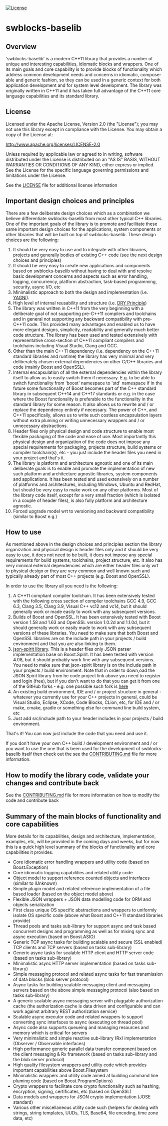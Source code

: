 [![License](http://img.shields.io/badge/license-Apache_2.0-blue.svg?style=flat)](https://www.apache.org/licenses/LICENSE-2.0.html)

# swblocks-baselib

## Overview

'swblocks-baselib' is a modern C++11 library that provides a number of unique and interesting capabilities, idiomatic blocks and wrappers. One of its main goals and core capability is to provide blocks of functionality which address common development needs and concerns in idiomatic, compose-able and generic fashion, so they can be used in a generic context for both application development and for system level development. The library was originally written in C++11 and it has taken full advantage of the C++11 core language capabilities and its standard library.

## License

Licensed under the Apache License, Version 2.0 (the "License"); you may not use this library except in compliance with the License. You may obtain a copy of the License at:

http://www.apache.org/licenses/LICENSE-2.0

Unless required by applicable law or agreed to in writing, software distributed under the License is distributed on an "AS IS" BASIS, WITHOUT WARRANTIES OR CONDITIONS OF ANY KIND, either express or implied. See the License for the specific language governing permissions and limitations under the License.

See the [LICENSE](LICENSE) file for additional license information

## Important design choices and principles

There are a few deliberate design choices which as a combination we believe differentiate swblocks-baselib from most other typical C++ libraries. One of the important goals of the library is to promote and facilitate these same important design choices for the applications, system components or other libraries that will be built on top of swblocks-baselib. These design choices are the following:

1. It should be very easy to use and to integrate with other libraries, projects and generally bodies of existing C++ code (see the next design choices and principles)
1. It should be very easy to create new applications and components based on swblocks-baselib without having to deal with and resolve basic development concerns and aspects such as error handling, logging, concurrency, platform abstraction, task-based programming, security, async I/O, etc
1. Minimalistic approach to both the design and implementation (i.e. [YAGNI](https://en.wikipedia.org/wiki/You_aren't_gonna_need_it)).
1. High level of internal reusability and structure (i.e. [DRY Principle](https://en.wikipedia.org/wiki/Don't_repeat_yourself))
1. The library was written in C++11 from the very beginning with a deliberate goal of not supporting pre-C++11 compilers and toolchains and in general not supporting any backward compatibility with pre-C++11 code. This provided many advantages and enabled us to have more elegant designs, simplicity, readability and generally much better code structure. The library has been used and tested extensively with representative cross-section of C++11 compliant compilers and toolchains including Visual Studio, Clang and GCC.
1. Other than the main C++11 dependency (i.e. dependency on the C++11 standard libraries and runtime) the library has very minimal and very deliberately chosen external dependencies on other C/C++ libraries and code (mainly Boost and OpenSSL).
1. Internal encapsulation of all the external dependencies within the library itself to allow us to easily switch them if necessary. E.g. to be able to switch functionality from 'boost' namespace to 'std' namespace if in the future some functionality of Boost becomes part of the C++ standard library in subsequent C++14 and C++17 standards or e.g. in the case where the Boost functionality is preferable to the functionality in the standard library for some reason. It also allows us to rewrite and / or replace the dependency entirely if necessary. The power of C++, and C++11 specifically, allows us to write such costless encapsulation layers without extra pluming or writing unnecessary wrappers and / or unnecessary abstractions.
1. Header files only physical design and code structure to enable most flexible packaging of the code and ease of use. Most importantly this physical design and organization of the code does not impose any special requirements for packaging, projects structure, build systems or compiler toolchain(s), etc - you just include the header files you need in your project and that's it.
1. The library is platform and architecture agnostic and one of its main deliberate goals is to enable and promote the implementation of new such platform and architecture agnostic libraries, system components and applications. It has been tested and used extensively on a number of platforms and architectures, including Windows, Ubuntu and RedHat, but should be very easy to make work on any other platforms. Most of the library code itself, except for a very small fraction (which is isolated in a couple of header files), is also fully platform and architecture agnostic.
1. Forced upgrade model wrt to versioning and backward compatibility (similar to Boost e.g.)

## How to use

As mentioned above in the design choices and principles section the library organization and physical design is header files only and it should be very easy to use, it does not need to be built, it does not impose any special requirements for build systems, toolchains, project structure, etc. It also has very minimal external dependencies which are either header files only wrt to physical design or they are very common and well known such and typically already part of most C++ projects (e.g. Boost and OpenSSL).

In order to use the library all you need is the following:

1. A C++11 compliant compiler toolchain. It has been extensively tested with the following cross section of complier toolchains GCC 4.9, GCC 6.3, Clang 3.5, Clang 3.9, Visual C++ vc12 and vc14, but it should generally work or made easily to work with any subsequent versions.
1. Builds of Boost and OpenSSL. It has been extensively tested with Boost version 1.58 and 1.63 and OpenSSL version 1.0.2d and 1.1.0d, but it should generally work or easily made to work with any subsequent versions of these libraries. You need to make sure that both Boost and OpenSSL libraries are on the include path in your projects / build environment and that you are also linking to them.
1. [json-spirit library](https://www.codeproject.com/Articles/20027/JSON-Spirit-A-C-JSON-Parser-Generator-Implemented). This is a header files only JSON parser implementation base on Boost.Spirit. It has been tested with version 4.08, but it should probably work fine with any subsequent versions. You need to make sure that json-spirit library is on the include path in your projects / build environment. Note that in order to down,oad the JSON Spirit library from he code project link above you need to register and login (free), but if you don't want to do that you can get it from one of the GitHub forks - e.g. one possible such fork is  [here](https://github.com/png85/json_spirit)
1. An existing build environment, IDE and / or project structure in general - whatever you currently use for your C++ projects in general, could be Visual Studio, Eclipse, XCode, Code Blocks, CLion, etc, for IDE and / or make, cmake, gradle or something else for command line build system, etc
1. Just add src/include path to your header includes in your projects / build environment.

That's it! You can now just include the code that you need and use it.

If you don't have your own C++ build / development environment and / or you want to use the one that is been used for the development of swblocks-baselib itself then check out the see the [CONTRIBUTING.md](CONTRIBUTING.md) file for more information.

## How to modify the library code, validate your changes and contribute back

See the [CONTRIBUTING.md](CONTRIBUTING.md) file for more information on how to modify the code and contribute back

## Summary of the main blocks of functionality and core capabilities

More details for its capabilities, design and architecture, implementation, examples, etc, will be provided in the coming days and weeks, but for now this is a quick high level summary of the blocks of functionality and core capabilities it provides.

* Core idiomatic error handling wrappers and utility code (based on Boost.Exception)
* Core idiomatic logging capabilities and related utility code
* Object model to support reference counted objects and interfaces (similar to IUnknown)
* Simple plugin model and related reference implementation of a file based loader (based on the object model above)
* Flexible JSON wrappers + JSON data modelling code for ORM and objects serialization
* First class unique OS specific abstractions and wrappers to uniformly isolate OS specific code (above what Boost and C++11 standard libraries provide)
* Thread pools and tasks sub-library for support async and task based concurrent designs and programming as well as for mixing sync and async execution (based on Boost.ASIO)
* Generic TCP async tasks for building scalable and secure (SSL enabled) TCP clients and TCP servers (based on tasks sub-library)
* Generic async tasks for scalable HTTP client and HTTP server code (based on tasks sub-library)
* Minimalistic async HTTP server implementation (based on tasks sub-library)
* Simple messaging protocol and related async tasks for fast transmission of data blocks (blob server protocol)
* Async tasks for building scalable messaging client and messaging servers based on the above simple messaging protocol (also based on tasks sub-library)
* A generic scalable async messaging server with pluggable authorization cache (the authorization cache is data driven and configurable and can work against arbitrary REST authorization service)
* Scalable async executor code and related wrappers to support converting sync interfaces to async (executing on thread pool)
* Async code also supports queueing and managing resources and memory which is critical for servers
* Very minimalistic and simple reactive sub-library (Rx) implementation (Observer / Observable interfaces)
* High performance generic parallel data transfer component based on the client messaging & Rx framework (based on tasks sub-library and the blob server protocol)
* High quality filesystem wrappers and utility code which provides important capabilities above Boost.Filesystem
* Minimalistic wrappers and utility code aimed at building command line pluming code (based on Boost.ProgramOptions)
* Crypto wrappers to facilitate core crypto functionality such as hashing, encryption, signing, certificates, etc (based on OpenSSL)
* Data models and wrappers for JSON crypto implementation (JOSE standard)
* Various other miscellaneous utility code such  (helpers for dealing with strings, string templates, UUDs, TLS, Base64, file encoding, time zone data, etc)
